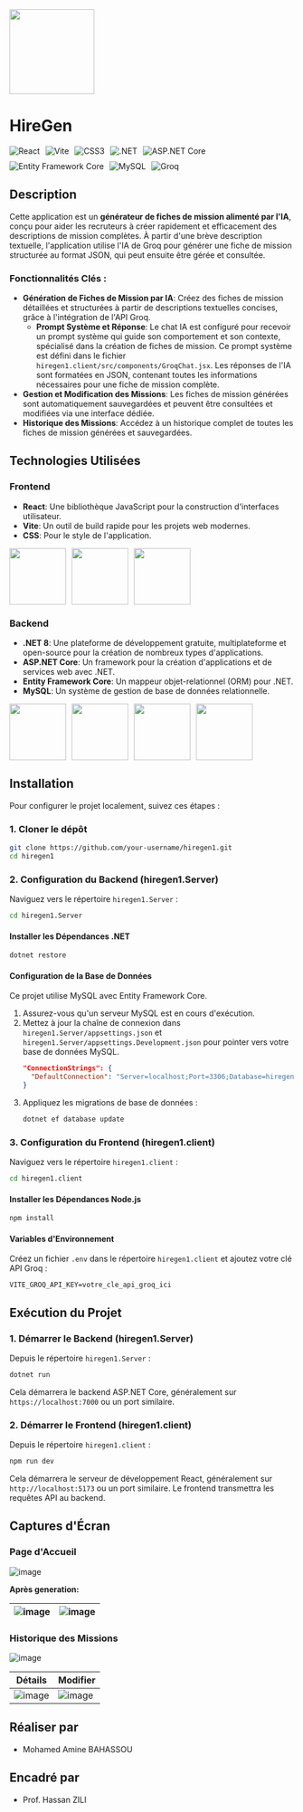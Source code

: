 <img src="https://github.com/user-attachments/assets/26bf631c-1ae7-4113-91cf-c09faf1981b2" width="150px" />

# HireGen

<!-- Technology Badges -->
<p style="display: flex; flex-wrap: wrap; gap: 10px;">
  <img src="https://img.shields.io/badge/React-61DAFB?style=for-the-badge&logo=react&logoColor=white" alt="React" />
  <img src="https://img.shields.io/badge/Vite-646CFF?style=for-the-badge&logo=vite&logoColor=white" alt="Vite" />
  <img src="https://img.shields.io/badge/CSS3-1572B6?style=for-the-badge&logo=css3&logoColor=white" alt="CSS3" />
  <img src="https://img.shields.io/badge/.NET-512BD4?style=for-the-badge&logo=dotnet&logoColor=white" alt=".NET" />
  <img src="https://img.shields.io/badge/ASP.NET%20Core-512BD4?style=for-the-badge&logo=dot-net&logoColor=white" alt="ASP.NET Core" />
  <img src="https://img.shields.io/badge/Entity%20Framework%20Core-512BD4?style=for-the-badge&logo=dotnet&logoColor=white" alt="Entity Framework Core" />
  <img src="https://img.shields.io/badge/MySQL-4479A1?style=for-the-badge&logo=mysql&logoColor=white" alt="MySQL" />
  <img src="https://img.shields.io/badge/Groq-FFA500?style=for-the-badge&logo=groq&logoColor=white" alt="Groq" />
</p>

## Description
Cette application est un **générateur de fiches de mission alimenté par l'IA**, conçu pour aider les recruteurs à créer rapidement et efficacement des descriptions de mission complètes. À partir d'une brève description textuelle, l'application utilise l'IA de Groq pour générer une fiche de mission structurée au format JSON, qui peut ensuite être gérée et consultée.

### Fonctionnalités Clés :
*   **Génération de Fiches de Mission par IA**: Créez des fiches de mission détaillées et structurées à partir de descriptions textuelles concises, grâce à l'intégration de l'API Groq.
    *   **Prompt Système et Réponse**: Le chat IA est configuré pour recevoir un prompt système qui guide son comportement et son contexte, spécialisé dans la création de fiches de mission. Ce prompt système est défini dans le fichier `hiregen1.client/src/components/GroqChat.jsx`. Les réponses de l'IA sont formatées en JSON, contenant toutes les informations nécessaires pour une fiche de mission complète.
*   **Gestion et Modification des Missions**: Les fiches de mission générées sont automatiquement sauvegardées et peuvent être consultées et modifiées via une interface dédiée.
*   **Historique des Missions**: Accédez à un historique complet de toutes les fiches de mission générées et sauvegardées.

## Technologies Utilisées

### Frontend
*   **React**: Une bibliothèque JavaScript pour la construction d'interfaces utilisateur.
*   **Vite**: Un outil de build rapide pour les projets web modernes.
*   **CSS**: Pour le style de l'application.

<p style="display: flex; gap: 10px;">
  <img src="https://github.com/user-attachments/assets/868c450b-ce41-4e31-a077-55e030569729" width="100" />
  <img src="https://github.com/user-attachments/assets/c1bccf37-2399-4392-8c5e-3906fe3adfb1" width="100" />
  <img src="https://github.com/user-attachments/assets/10a85a43-3e7e-4055-be9d-85d05ae49592" width="100" />
</p>



### Backend
*   **.NET 8**: Une plateforme de développement gratuite, multiplateforme et open-source pour la création de nombreux types d'applications.
*   **ASP.NET Core**: Un framework pour la création d'applications et de services web avec .NET.
*   **Entity Framework Core**: Un mappeur objet-relationnel (ORM) pour .NET.
*   **MySQL**: Un système de gestion de base de données relationnelle.

<p style="display: flex; gap: 10px;">
  <img src="https://github.com/user-attachments/assets/365b1406-2af2-4955-8746-371a683f43e6" width="100" />
  <img src="https://github.com/user-attachments/assets/52033b9e-38df-4e6b-9480-e4d41cb6448b" width="100" />
  <img src="https://github.com/user-attachments/assets/718660e9-8c43-494b-b40d-aaeb47b7d9cf" width="100" />
  <img src="https://github.com/user-attachments/assets/b9ea15e9-3372-49d8-85d8-689d747191ad" width="100" />
</p>


## Installation

Pour configurer le projet localement, suivez ces étapes :

### 1. Cloner le dépôt
```bash
git clone https://github.com/your-username/hiregen1.git
cd hiregen1
```

### 2. Configuration du Backend (hiregen1.Server)

Naviguez vers le répertoire `hiregen1.Server` :
```bash
cd hiregen1.Server
```

#### Installer les Dépendances .NET
```bash
dotnet restore
```

#### Configuration de la Base de Données
Ce projet utilise MySQL avec Entity Framework Core.
1.  Assurez-vous qu'un serveur MySQL est en cours d'exécution.
2.  Mettez à jour la chaîne de connexion dans `hiregen1.Server/appsettings.json` et `hiregen1.Server/appsettings.Development.json` pour pointer vers votre base de données MySQL.
    ```json
    "ConnectionStrings": {
      "DefaultConnection": "Server=localhost;Port=3306;Database=hiregen1db;Uid=your_user;Pwd=your_password;"
    }
    ```
3.  Appliquez les migrations de base de données :
    ```bash
    dotnet ef database update
    ```

### 3. Configuration du Frontend (hiregen1.client)

Naviguez vers le répertoire `hiregen1.client` :
```bash
cd hiregen1.client
```

#### Installer les Dépendances Node.js
```bash
npm install
```

#### Variables d'Environnement
Créez un fichier `.env` dans le répertoire `hiregen1.client` et ajoutez votre clé API Groq :
```
VITE_GROQ_API_KEY=votre_cle_api_groq_ici
```

## Exécution du Projet

### 1. Démarrer le Backend (hiregen1.Server)

Depuis le répertoire `hiregen1.Server` :
```bash
dotnet run
```
Cela démarrera le backend ASP.NET Core, généralement sur `https://localhost:7000` ou un port similaire.

### 2. Démarrer le Frontend (hiregen1.client)

Depuis le répertoire `hiregen1.client` :
```bash
npm run dev
```
Cela démarrera le serveur de développement React, généralement sur `http://localhost:5173` ou un port similaire. Le frontend transmettra les requêtes API au backend.

## Captures d'Écran

### Page d'Accueil
![image](https://github.com/user-attachments/assets/a5562337-5815-426c-8203-2efbfef1dc80)

**Après generation:**

| ![image](https://github.com/user-attachments/assets/9d2cbc8f-1ca6-4eef-a848-8bd008ccd9e4) | ![image](https://github.com/user-attachments/assets/354ad0cd-8d0a-43d2-b128-758228888e25) | 
|---|---|


### Historique des Missions
![image](https://github.com/user-attachments/assets/92f01a06-aa42-4492-b12a-4c3079fbd3e4)

|Détails|Modifier|
|---|---|
| ![image](https://github.com/user-attachments/assets/c98a7429-c410-4c4c-886a-75c386533ee2) | ![image](https://github.com/user-attachments/assets/0065998b-6e24-4146-bc7c-2eb0e45599c4) |

## Réaliser par
* Mohamed Amine BAHASSOU

## Encadré par
* Prof. Hassan ZILI
